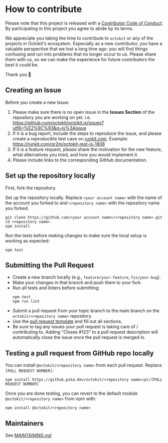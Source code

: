 # How to contribute

Please note that this project is released with a [Contributor Code of Conduct](CODE_OF_CONDUCT.md).
By participating in this project you agree to abide by its terms.

We appreciate you taking the time to contribute to `octokit` or any of the projects in Octokit's ecosystem. Especially as a new contributor, you have a valuable perspective that we lost a long time ago: you will find things confusing and run into problems that no longer occur to us. Please share them with us, so we can make the experience for future contributors the best it could be.

Thank you 💖

## Creating an Issue

Before you create a new Issue:

1. Please make sure there is no open issue in the **Issues Section** of the repository you are working on yet. i.e. <https://github.com/octokit/octokit.js/issues?utf8=%E2%9C%93&q=is%3Aissue>
2. If it is a bug report, include the steps to reproduce the issue, and please create a reproducible test case on [runkit.com](https://runkit.com/). Example: <https://runkit.com/gr2m/octokit-rest-js-1808>
3. If it is a feature request, please share the motivation for the new feature, what alternatives you tried, and how you would implement it.
4. Please include links to the corresponding GitHub documentation.

## Set up the repository locally

First, fork the repository.

Set up the repository locally. Replace `<your account name>` with the name of the account you forked to and `<repository name>` with the repository name you forked.

```shell
git clone https://github.com/<your account name>/<repository name>.git
cd <repository name>
npm install
```

Run the tests before making changes to make sure the local setup is working as expected:

```shell
npm test
```

## Submitting the Pull Request

- Create a new branch locally (e.g., `feature/your-feature`, `fix/your-bug`).
- Make your changes in that branch and push them to your fork.
- Run all tests and linters before submitting:
  ```shell
  npm test
  npm run lint
  ```
- Submit a pull request from your topic branch to the main branch on the `octokit/<repository name>` repository.
- Use the [pull request template](.github/pull_request_template.md) and fill out all sections.
- Be sure to tag any issues your pull request is taking care of / contributing to. Adding "Closes #123" to a pull request description will automatically close the issue once the pull request is merged in.

## Testing a pull request from GitHub repo locally

You can install `@octokit/<repository name>` from each pull request. Replace `[PULL REQUEST NUMBER]`:

```shell
npm install https://github.pika.dev/octokit/<repository name>/pr/[PULL REQUEST NUMBER]
```

Once you are done testing, you can revert to the default module `@octokit/<repository name>` from npm with:

```shell
npm install @octokit/<repository name>
```

## Maintainers

See [MAINTAINING.md](MAINTAINING.md)

